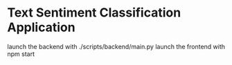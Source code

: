 # Text Sentiment Classification Application

launch the backend with ./scripts/backend/main.py
launch the frontend with npm start